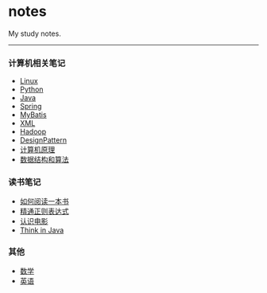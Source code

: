 # notes

My study notes.

- - -
### 计算机相关笔记
- [Linux](./notes/Linux.md)
- [Python](./notes/Python.md)
- [Java](./notes/Java.md)
- [Spring](./notes/Spring.md)
- [MyBatis](./notes/MyBatis.md)
- [XML](./notes/XML.md)
- [Hadoop](./notes/Hadoop.md)
- [DesignPattern](./notes/DesignPattern.md)
- [计算机原理](./notes/计算机原理.md)
- [数据结构和算法](./notes/数据结构和算法.md)

### 读书笔记
- [如何阅读一本书](./notes/books/如何阅读一本书.md)
- [精通正则表达式](./notes/books/精通正则表达式.md)
- [认识电影](./notes/books/认识电影.md)
- [Think in Java](./notes/books/Think%20In%20Java.md)

### 其他
- [数学](./notes/数学.md)
- [英语](./notes/英语.md)




